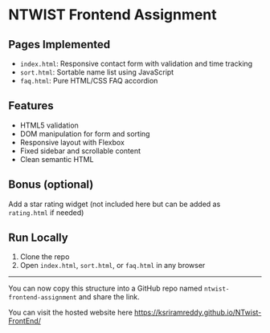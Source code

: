 # NTWIST Frontend Assignment

## Pages Implemented
- `index.html`: Responsive contact form with validation and time tracking
- `sort.html`: Sortable name list using JavaScript
- `faq.html`: Pure HTML/CSS FAQ accordion

## Features
- HTML5 validation
- DOM manipulation for form and sorting
- Responsive layout with Flexbox
- Fixed sidebar and scrollable content
- Clean semantic HTML

## Bonus (optional)
Add a star rating widget (not included here but can be added as `rating.html` if needed)

## Run Locally
1. Clone the repo
2. Open `index.html`, `sort.html`, or `faq.html` in any browser

---

You can now copy this structure into a GitHub repo named `ntwist-frontend-assignment` and share the link.

You can visit the hosted website here https://ksriramreddy.github.io/NTwist-FrontEnd/
